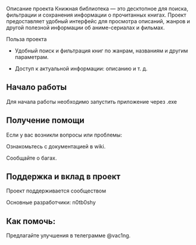 Описание проекта Книжная библиотека   — это десктопное для поиска, фильтрации и сохранения информации о прочитанных книгах. Проект предоставляет удобный интерфейс для просмотра описаний, жанров и другой полезной информации об аниме-сериалах и фильмах.

Польза проекта

- Удобный поиск и фильтрация книг по жанрам, названиям и другим параметрам.

- Доступ к актуальной информации: описанию и т. д.

## Начало работы
Для начала работы необходимо запустить приложение через .exe

## Получение помощи 
Если у вас возникли вопросы или проблемы:

Ознакомьтесь с документацией в wiki.

Сообщайте о багах.

## Поддержка и вклад в проект 
Проект поддерживается сообществом

Основные разработчики: n0tb0shy

## Как помочь:
Предлагайте улучшения в телеграмме @vac1ng.
